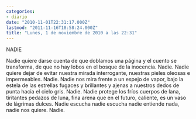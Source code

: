 ```yaml
---
categories:
- diario
date: "2010-11-01T22:31:17.000Z"
lastmod: "2011-11-16T18:58:24.000Z"
title: "Lunes, 1 de noviembre de 2010 a las 22:31"
---
```


NADIE


Nadie quiere darse cuenta
de que doblamos una página
y el cuento se transforma,
de que no hay lobos en el bosque
de la inocencia.
Nadie.
Nadie quiere dejar de evitar
nuestra mirada interrogante,
nuestras pieles
oleosas
e impermeables.
Nadie.
Nadie nos mira
frente a un espejo de vapor,
bajo la estela de las estrellas
fugaces
y brillantes
y ajenas a nuestros dedos
de punta
hacia el cielo gris.
Nadie.
Nadie protege los frí­os
cuerpos de lana,
tiritantes pedazos de luna,
fina arena que
en el futuro,
caliente,
es un vaso de lágrimas
dulces.
Nadie
escucha
nadie
escucha
nadie
entiende
nada, nadie
nos quiere.
Nadie.